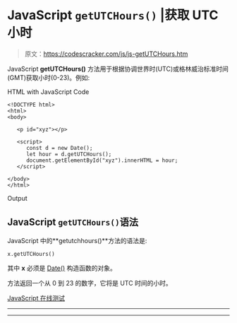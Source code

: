 # JavaScript `getUTCHours()` |获取 UTC 小时

> 原文：<https://codescracker.com/js/js-getUTCHours.htm>

JavaScript **getUTCHours()** 方法用于根据协调世界时(UTC)或格林威治标准时间 (GMT)获取小时(0-23)。例如:

HTML with JavaScript Code

```
<!DOCTYPE html>
<html>
<body>

   <p id="xyz"></p>

   <script>
      const d = new Date();
      let hour = d.getUTCHours();
      document.getElementById("xyz").innerHTML = hour;
   </script>

</body>
</html>
```

Output

## JavaScript `getUTCHours()`语法

JavaScript 中的**getutchhours()**方法的语法是:

```
x.getUTCHours()
```

其中 **x** 必须是 [Date()](/js/js-date-constructor.htm) 构造函数的对象。

方法返回一个从 0 到 23 的数字，它将是 UTC 时间的小时。

[JavaScript 在线测试](/exam/showtest.php?subid=6)

* * *

* * *